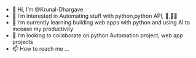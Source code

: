 - 👋 Hi, I’m @Krunal-Dhargave
- 👀 I’m interested in Automating stuff with python,python API, 🏃,🏋️‍♂️
- 🌱 I’m currently learning building web apps with python and using AI to incease my productivity
- 💞️ I’m looking to collaborate on python Automation project, web app projects 
- 📫 How to reach me ...

<!---
Krunal-Dhargave/Krunal-Dhargave is a ✨ special ✨ repository because its `README.md` (this file) appears on your GitHub profile.
You can click the Preview link to take a look at your changes.
--->
